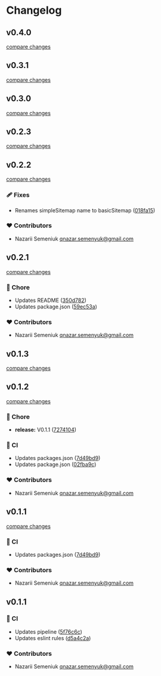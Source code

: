 # Changelog


## v0.4.0

[compare changes](https://github.com/nazarii-semeniuk/nuxt-basic-sitemap/compare/v0.3.1...v0.4.0)

## v0.3.1

[compare changes](https://github.com/nazarii-semeniuk/nuxt-basic-sitemap/compare/v0.3.0...v0.3.1)

## v0.3.0

[compare changes](https://github.com/nazarii-semeniuk/nuxt-basic-sitemap/compare/v0.2.3...v0.3.0)

## v0.2.3

[compare changes](https://github.com/nazarii-semeniuk/nuxt-basic-sitemap/compare/v0.2.2...v0.2.3)

## v0.2.2

[compare changes](https://github.com/nazarii-semeniuk/nuxt-basic-sitemap/compare/v0.2.1...v0.2.2)

### 🩹 Fixes

- Renames simpleSitemap name to basicSitemap ([018fa15](https://github.com/nazarii-semeniuk/nuxt-basic-sitemap/commit/018fa15))

### ❤️ Contributors

- Nazarii Semeniuk <qnazar.semenyuk@gmail.com>

## v0.2.1

[compare changes](https://github.com/nazarii-semeniuk/nuxt-basic-sitemap/compare/v0.1.3...v0.2.1)

### 🏡 Chore

- Updates README ([350d782](https://github.com/nazarii-semeniuk/nuxt-basic-sitemap/commit/350d782))
- Updates package.json ([59ec53a](https://github.com/nazarii-semeniuk/nuxt-basic-sitemap/commit/59ec53a))

### ❤️ Contributors

- Nazarii Semeniuk <qnazar.semenyuk@gmail.com>

## v0.1.3

[compare changes](https://github.com/nazarii-semeniuk/nuxt-basic-sitemap/compare/v0.1.2...v0.1.3)

## v0.1.2

[compare changes](https://github.com/nazarii-semeniuk/nuxt-basic-sitemap/compare/v0.1.1...v0.1.2)

### 🏡 Chore

- **release:** V0.1.1 ([7274104](https://github.com/nazarii-semeniuk/nuxt-basic-sitemap/commit/7274104))

### 🤖 CI

- Updates packages.json ([7d49bd9](https://github.com/nazarii-semeniuk/nuxt-basic-sitemap/commit/7d49bd9))
- Updates package.json ([02fba9c](https://github.com/nazarii-semeniuk/nuxt-basic-sitemap/commit/02fba9c))

### ❤️ Contributors

- Nazarii Semeniuk <qnazar.semenyuk@gmail.com>

## v0.1.1

[compare changes](https://github.com/nazarii-semeniuk/nuxt-simple-sitemap/compare/v0.1.1...v0.1.1)

### 🤖 CI

- Updates packages.json ([7d49bd9](https://github.com/nazarii-semeniuk/nuxt-simple-sitemap/commit/7d49bd9))

### ❤️ Contributors

- Nazarii Semeniuk <qnazar.semenyuk@gmail.com>

## v0.1.1


### 🤖 CI

- Updates pipeline ([5f76c6c](https://github.com/your-org/my-module/commit/5f76c6c))
- Updates eslint rules ([d5a4c2a](https://github.com/your-org/my-module/commit/d5a4c2a))

### ❤️ Contributors

- Nazarii Semeniuk <qnazar.semenyuk@gmail.com>

